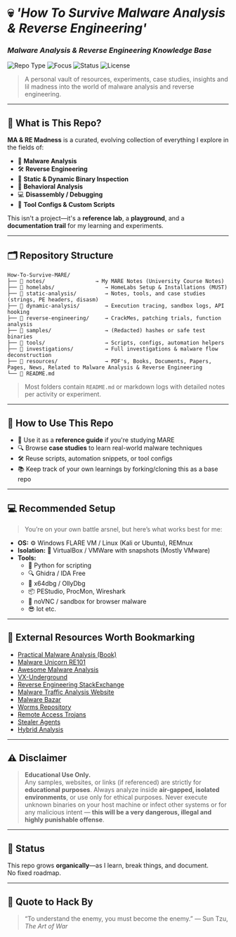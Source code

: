 # 💀 *'How To Survive Malware Analysis & Reverse Engineering'* 
### *Malware Analysis & Reverse Engineering Knowledge Base*

![Repo Type](https://img.shields.io/badge/type-personal%20knowledge%20base-blueviolet)
![Focus](https://img.shields.io/badge/focus-malware%20%26%20reverse%20engineering-red)
![Status](https://img.shields.io/badge/status-evolving-brightgreen)
![License](https://img.shields.io/badge/license-educational-lightgrey)

> A personal vault of resources, experiments, case studies, insights and lil madness into the world of malware analysis and reverse engineering.

---

## 🧬 What is This Repo?

**MA & RE Madness** is a curated, evolving collection of everything I explore in the fields of:

- 🦠 **Malware Analysis**
- 🛠️ **Reverse Engineering**
- 🔬 **Static & Dynamic Binary Inspection**
- 🧪 **Behavioral Analysis**
- 💻 **Disassembly / Debugging**
- 🧰 **Tool Configs & Custom Scripts**

This isn't a project—it's a **reference lab**, a **playground**, and a **documentation trail** for my learning and experiments.

---

## 🗂️ Repository Structure

```
How-To-Survive-MARE/
├── 📁 notes/                → My MARE Notes (University Course Notes)
├── 📁 homelabs/                → HomeLabs Setup & Installations (MUST)
├── 📁 static-analysis/         → Notes, tools, and case studies (strings, PE headers, disasm)
├── 📁 dynamic-analysis/        → Execution tracing, sandbox logs, API hooking
├── 📁 reverse-engineering/     → CrackMes, patching trials, function analysis
├── 📁 samples/                 → (Redacted) hashes or safe test binaries
├── 📁 tools/                   → Scripts, configs, automation helpers
├── 📁 investigations/          → Full investigations & malware flow deconstruction
├── 📁 resources/               → PDF's, Books, Documents, Papers, Pages, News, Related to Malware Analysis & Reverse Engineering
└── 📄 README.md
```

> Most folders contain `README.md` or markdown logs with detailed notes per activity or experiment.

---

## 🧪 How to Use This Repo

- 🧠 Use it as a **reference guide** if you're studying MARE
- 🔍 Browse **case studies** to learn real-world malware techniques
- 🛠️ Reuse scripts, automation snippets, or tool configs
- 📚 Keep track of your own learnings by forking/cloning this as a base repo

---

## 💻 Recommended Setup

> You’re on your own battle arsnel, but here’s what works best for me:

- **OS:** ⚙️ Windows FLARE VM / Linux (Kali or Ubuntu), REMnux
- **Isolation:** 🧱 VirtualBox / VMWare with snapshots (Mostly VMware)
- **Tools:**
  - 🐍 Python for scripting  
  - 🔍 Ghidra / IDA Free  
  - 🧬 x64dbg / OllyDbg  
  - 📦 PEStudio, ProcMon, Wireshark  
  - 📜 noVNC / sandbox for browser malware
  - 😎 lot etc.

---

## 🔗 External Resources Worth Bookmarking

- [Practical Malware Analysis (Book)](https://www.nostarch.com/malware)
- [Malware Unicorn RE101](https://malwareunicorn.org/workshops/re101.html)
- [Awesome Malware Analysis](https://github.com/rshipp/awesome-malware-analysis)
- [VX-Underground](https://vx-underground.org/)
- [Reverse Engineering StackExchange](https://reverseengineering.stackexchange.com/)
- [Malware Traffic Analysis Website](https://www.malware-traffic-analysis.net/)
- [Malware Bazar](https://bazaar.abuse.ch/)
- [Worms Repository](https://github.com/Ephrimgnanam/Worms/)
- [Remote Access Trojans](https://github.com/Ephrimgnanam/Cute-RATs)
- [Stealer Agents](https://github.com/Ephrimgnanam/Cute-Stealers)
- [Hybrid Analysis](https://hybrid-analysis.com/)
---

## ⚠️ Disclaimer

> **Educational Use Only.**  
> Any samples, websites, or links (if referenced) are strictly for **educational purposes**. Always analyze inside **air-gapped, isolated environments**, or use only for ethical purposes. Never execute unknown binaries on your host machine or infect other systems or for any malicious intent — **this will be a very  dangerous, illegal and highly punishable offense**.

---

## 📌 Status

This repo grows **organically**—as I learn, break things, and document.  
No fixed roadmap.

---

## 🧠 Quote to Hack By

> “To understand the enemy, you must become the enemy.” — Sun Tzu, *The Art of War*
